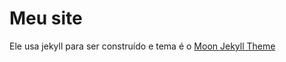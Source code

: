 # Meu site

Ele usa jekyll para ser construído e tema é o [Moon Jekyll Theme](https://taylantatli.github.io/Moon)
